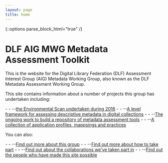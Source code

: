 ```yaml
---
layout: page
title: home
---
```


{::options parse_block_html="true" /}
   <h1>DLF AIG MWG Metadata Assessment Toolkit</h1>

   <p>This is the website for the Digital Library Federation (DLF) Assessment Interest Group (AIG) Metadata Working Group, also known as the DLF Metadata Assessment Working Group.</p>    
   <p>This site contains information about a number of projects this group has undertaken including:</p>
- - --<a href="https://dlfmetadataassessment.github.io/EnvironmentalScan">the Environmental Scan undertaken during 2016</a>
- - --<a href="https://dlfmetadataassessment.github.io/Framework">A level framework for assessing descriptive metadata in digital collections</a>
- - --<a href="https://dlfmetadataassessment.github.io/Tools">The ongoing work to build a repository of metadata assessment tools</a>
- - --<a href="https://dlfmetadataassessment.github.io/MetadataSpecsClearinghouse">A colleciton of application profiles, mappsings and practices</a>
<br/>
<p>You can also:</p>
- - --<a href="/entries/about.html">Find out more about this group</a>
- - --<a href="/entries/take-part.html">Find out more about how to take part</a>
- - --<a href="/entries/collaborations.html">Find out about the collaborations we've taken part in</a>
- - --<a href="/entries/contributors.html">Find out the people who have made this site possible</a>